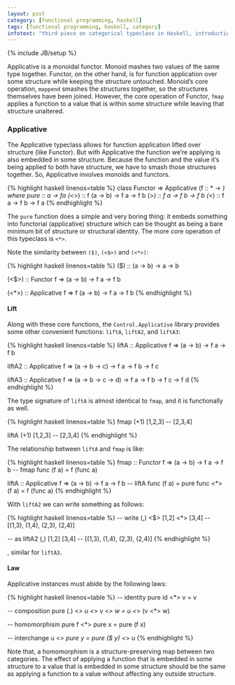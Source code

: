 ```yaml
---
layout: post
category: [functional programming, haskell]
tags: [functional programming, haskell, category]
infotext: "third piece on categorical typeclass in Haskell, introduction to Applicative in Haskell, which is a rather new typeclass in Haskell."
---
```

{% include JB/setup %}

Applicative is a monoidal functor. Monoid mashes two values of the same type together. 
Functor, on the other hand, is for function application over some structure while 
keeping the structure untouched. Monoid’s core operation, `mappend` smashes the structures 
together, so the structures themselves have been joined. However, the core operation of 
Functor, `fmap` applies a function to a value that is within some structure while leaving 
that structure unaltered.

### Applicative

The Applicative typeclass allows for function application lifted over structure (like Functor). 
But with Applicative the function we’re applying is also embedded in some structure. Because 
the function and the value it’s being applied to both have structure, we have to smash those 
structures together. So, Applicative involves monoids and functors.

{% highlight haskell linenos=table %}
class Functor => Applicative (f :: * -> *) where
  pure :: a -> fa
  (<*>) :: f (a -> b) -> f a -> f b
  (*>) :: f a -> f b -> f b
  (<*) :: f a -> f b -> f a
{% endhighlight %}

The `pure` function does a simple and very boring thing: it embeds something into functorial 
(applicative) structure which can be thought as being a bare minimum bit of structure or 
structural identity. The more core operation of this typeclass is `<*>`.

Note the similarity between `($)`, `(<$>)` and `(<*>)`:

{% highlight haskell linenos=table %}
($)   ::                   (a -> b)  ->  a  ->  b

(<$>) :: Functor f     =>  (a -> b)  -> f a -> f b

(<*>) :: Applicative f => f (a -> b) -> f a -> f b
{% endhighlight %}

#### Lift

Along with these core functions, the `Control.Applicative` library provides some other convenient 
functions: `liftA`, `liftA2`, and `liftA3`:

{% highlight haskell linenos=table %}
liftA :: Applicative f => (a -> b) -> f a -> f b

liftA2 :: Applicative f => (a -> b -> c) -> f a -> f b -> f c

liftA3 :: Applicative f => (a -> b -> c -> d) -> f a -> f b -> f c -> f d
{% endhighlight %}

The type signature of `liftA` is almost identical to `fmap`, and it is functionally as well.

{% highlight haskell linenos=table %}
fmap (+1) [1,2,3]
-- [2,3,4]

liftA (+1) [1,2,3]
-- [2,3,4]
{% endhighlight %}

The relationship between `liftA` and `fmap` is like:

{% highlight haskell linenos=table %}
fmap :: Functor f => (a -> b) -> f a -> f b
-- fmap func (f a) = f (func a)

liftA :: Applicative f => (a -> b) -> f a -> f b
-- liftA func (f a) = pure func <*> (f a) = f (func a)
{% endhighlight %}

With `liftA2` we can write something as follows:

{% highlight haskell linenos=table %}
-- write
(,) <$> [1,2] <*> [3,4]
-- [(1,3), (1,4), (2,3), (2,4)]

-- as
liftA2 (,) [1,2] [3,4]
-- [(1,3), (1,4), (2,3), (2,4)]
{% endhighlight %}

, similar for `liftA3`.

#### Law

Applicative instances must abide by the following laws:

{% highlight haskell linenos=table %}
-- identity
pure id <*> v = v

-- composition
pure (.) <*> u <*> v <*> w = u <*> (v <*> w)

-- homomorphism
pure f <*> pure x = pure (f x)

-- interchange
u <*> pure y = pure ($ y) <*> u
{% endhighlight %}

Note that, a homomorphism is a structure-preserving map between two categories. The effect 
of applying a function that is embedded in some structure to a value that is embedded in 
some structure should be the same as applying a function to a value without affecting any 
outside structure.